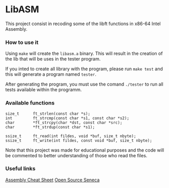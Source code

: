# LibASM

This project consist in recoding some of the libft functions in x86-64 Intel Assembly.

### How to use it

Using ``make`` will create the ``libasm.a`` binary.
This will result in the creation of the lib that will be uses in the tester program.

If you inted to create all library with the program, please run `make test` and this
will generate a program named `tester`.

After generating the program, you must use the comand `./tester` to run all tests available 
within the programm.

### Available functions

```
size_t		ft_strlen(const char *s);
int			ft_strcmp(const char *s1, const char *s2);
char		*ft_strcpy(char *dst, const char *src);
char		*ft_strdup(const char *s1);

ssize_t		ft_read(int fildes, void *buf, size_t nbyte);
ssize_t		ft_write(int fildes, const void *buf, size_t nbyte);

```

Note that this project was made for educational purposes and the code will be commented to better understanding of those who read the files.

### Useful links
[Assembly Cheat Sheet](https://cs.brown.edu/courses/cs033/docs/guides/x64_cheatsheet.pdf)
[Open Source Seneca](https://wiki.cdot.senecacollege.ca/wiki/X86_64_Register_and_Instruction_Quick_Start)